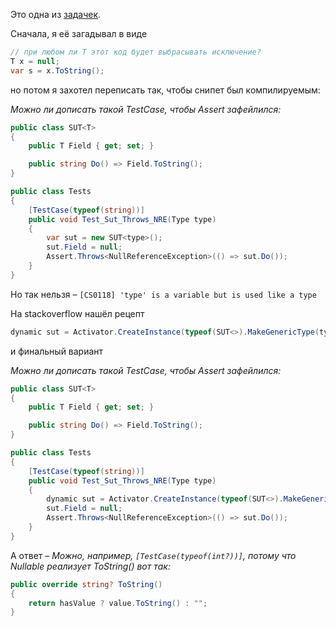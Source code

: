 Это одна из [задачек](2021-07-29%20как%20я%20задачки%20по%20C%23%20загадывал.md).

Сначала, я её загадывал в виде
```csharp
// при любом ли T этот код будет выбрасывать исключение?
T x = null;
var s = x.ToString();
```
но потом я захотел переписать так, чтобы снипет был компилируемым:

_Можно ли дописать такой TestCase, чтобы Assert зафейлился:_
```csharp
public class SUT<T>
{
    public T Field { get; set; }

    public string Do() => Field.ToString();
}

public class Tests
{
    [TestCase(typeof(string))]
    public void Test_Sut_Throws_NRE(Type type)
    {
        var sut = new SUT<type>();
        sut.Field = null;
        Assert.Throws<NullReferenceException>(() => sut.Do());
    }
}
```
Но так нельзя – `[CS0118] 'type' is a variable but is used like a type`

На stackoverflow нашёл рецепт

```csharp
dynamic sut = Activator.CreateInstance(typeof(SUT<>).MakeGenericType(type));
```

и финальный вариант

_Можно ли дописать такой TestCase, чтобы Assert зафейлился:_
```csharp
public class SUT<T>
{
    public T Field { get; set; }

    public string Do() => Field.ToString();
}

public class Tests
{
    [TestCase(typeof(string))]
    public void Test_Sut_Throws_NRE(Type type)
    {
        dynamic sut = Activator.CreateInstance(typeof(SUT<>).MakeGenericType(type));
        sut.Field = null;
        Assert.Throws<NullReferenceException>(() => sut.Do());
    }
}
```

А ответ – _Можно, например, `[TestCase(typeof(int?))]`, потому что Nullable реализует ToString() вот так:_

```csharp
public override string? ToString()
{
    return hasValue ? value.ToString() : "";
}
```
